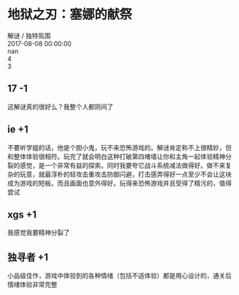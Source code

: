 



# 地狱之刃：塞娜的献祭
  
解谜 / 独特氛围  
2017-08-08 00:00:00  
nan  
4  
3
## 17 -1


这解谜真的很好么？我整个人都阴间了
## ie +1


不要听学姐的话，他是个胆小鬼，玩不来恐怖游戏的。解谜肯定称不上很精妙，但和整体体验很相符。玩完了就会明白这种打破第四堵墙让你和主角一起体验精神分裂的感觉，是一个非常有益的探索。同时我要夸它战斗系统减法做得好。做不来复杂的玩意，就最淳朴的轻攻击重攻击防御闪避，打击感弄得好一点至少不会让这块成为游戏的短板。而且画面也意外得好。玩得来恐怖游戏并且受得了精污的，值得尝试
## xgs +1


我感觉我要精神分裂了
## 独寻者 +1


小品级佳作，游戏中体验到的各种情绪（包括不适体验）都是用心设计的，通关后情绪体验非常完整